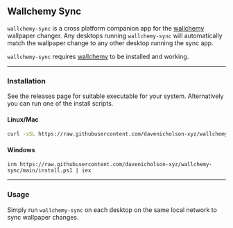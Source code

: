 <h2>Wallchemy Sync</h2>


`wallchemy-sync` is a cross platform companion app for the [wallchemy](https://github.com/davenicholson-xyz/wallchemy) wallpaper changer. Any desktops running `wallchemy-sync` will automatically match the wallpaper change to any other desktop running the sync app.

`wallchemy-sync` requires [wallchemy](https://github.com/davenicholson-xyz/wallchemy) to be installed and working. 

---

### Installation

See the releases page for suitable executable for your system. Alternatively you can run one of the install scripts.


#### Linux/Mac


```sh
curl -sSL https://raw.githubusercontent.com/davenicholson-xyz/wallchemy-sync/main/install.sh | bash
```

#### Windows

```
irm https://raw.githubusercontent.com/davenicholson-xyz/wallchemy-sync/main/install.ps1 | iex
```

---

### Usage

Simply run `wallchemy-sync` on each desktop on the same local network to sync wallpaper changes. 
